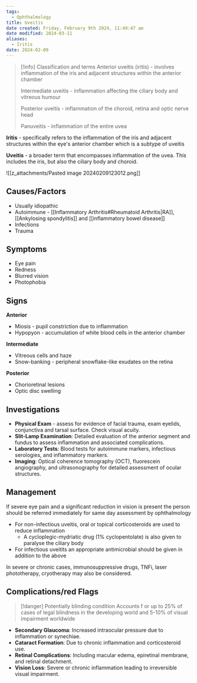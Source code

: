 ```yaml
---
tags:
  - Ophthalmology
title: Uveitis
date created: Friday, February 9th 2024, 11:49:47 am
date modified: 2024-03-11
aliases:
  - Iritis
date: 2024-02-09
---
```

> [!info] Classification and terms
> Anterior uveitis (iritis) - involves inflammation of the iris and adjacent structures within the anterior chamber
>
> Intermediate uveitis - inflammation affecting the ciliary body and vitreous humour
>
> Posterior uveitis - inflammation of the choroid, retina and optic nerve head
> 
> Panuveitis - inflammation of the entire uvea

**Iritis** - specifically refers to the inflammation of the iris and adjacent structures within the eye's anterior chamber which is a subtype of uveitis

**Uveitis** -  a broader term that encompasses inflammation of the uvea. This includes the iris, but also the ciliary body and choroid.

![[z_attachments/Pasted image 20240209123012.png]]

## Causes/Factors

- Usually idiopathic
- Autoimmune - [[Inflammatory Arthritis#Rheumatoid Arthritis|RA]], [[Ankylosing spondylitis]] and [[inflammatory bowel disease]]
- Infections
- Trauma

## Symptoms 

- Eye pain
- Redness
- Blurred vision
- Photophobia

## Signs

**Anterior**
- Miosis - pupil constriction due to inflammation
- Hypopyon - accumulation of white blood cells in the anterior chamber

**Intermediate**
- Vitreous cells and haze
- Snow-banking - peripheral snowflake-like exudates on the retina

**Posterior**
- Chorioretinal lesions 
- Optic disc swelling 

## Investigations

- **Physical Exam** - assess for evidence of facial trauma, exam eyelids, conjunctiva and tarsal surface. Check visual acuity. 
- **Slit-Lamp Examination**: Detailed evaluation of the anterior segment and fundus to assess inflammation and associated complications.
- **Laboratory Tests**: Blood tests for autoimmune markers, infectious serologies, and inflammatory markers.
- **Imaging**: Optical coherence tomography (OCT), fluorescein angiography, and ultrasonography for detailed assessment of ocular structures.

## Management

If severe eye pain and a significant reduction in vision is present the person should be referred immediately for same day assessment by ophthalmology

- For non-infectious uveitis, oral or topical corticosteroids are used to reduce inflammation
	- A cycloplegic-mydriatic drug (1% cyclopentolate) is also given to paralyse the ciliary body
- For infectious uveitits an appropriate antimicrobial should be given in addition to the above

In severe or chronic cases, immunosuppressive drugs, TNFi, laser phototherapy, cryotherapy may also be considered. 

## Complications/red Flags

> [!danger] Potentially blinding condition
> Accounts f or up to 25% of cases of legal blindness in the developing world and 5-10% of visual impairment worldwide

- **Secondary Glaucoma**: Increased intraocular pressure due to inflammation or synechiae.
- **Cataract Formation**: Due to chronic inflammation and corticosteroid use.
- **Retinal Complications**: Including macular edema, epiretinal membrane, and retinal detachment.
- **Vision Loss**: Severe or chronic inflammation leading to irreversible visual impairment.